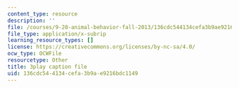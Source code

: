 ```yaml
---
content_type: resource
description: ''
file: /courses/9-20-animal-behavior-fall-2013/136cdc544134cefa3b9ae9216bdc1149_472247.srt
file_type: application/x-subrip
learning_resource_types: []
license: https://creativecommons.org/licenses/by-nc-sa/4.0/
ocw_type: OCWFile
resourcetype: Other
title: 3play caption file
uid: 136cdc54-4134-cefa-3b9a-e9216bdc1149
---
```

